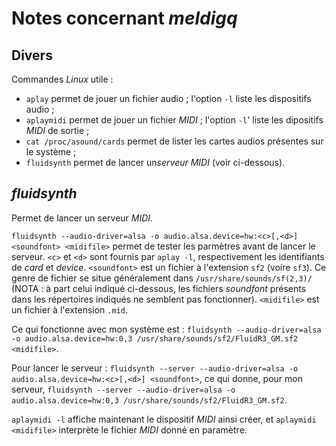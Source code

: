 # Notes concernant *meldigq*

## Divers

Commandes *Linux* utile :
- `aplay` permet de jouer un fichier audio ; l'option `-l` liste les dispositifs audio ;
- `aplaymidi` permet de jouer un fichier *MIDI* ; l'option `-l`' liste les dipositifs *MIDI* de sortie ;
- `cat /proc/asound/cards` permet de lister les cartes audios présentes sur le système ;
- `fluidsynth` permet de lancer un*serveur* *MIDI* (voir ci-dessous).

## *fluidsynth*

Permet de lancer un serveur *MIDI*.

`fluidsynth --audio-driver=alsa -o audio.alsa.device=hw:<c>[,<d>] <soundfont> <midifile>` permet de tester les parmètres avant de lancer le serveur. `<c>` et `<d>` sont fournis par `aplay -l`, respectivement les identifiants de *card* et *device*. `<soundfont>` est un fichier à l'extension `sf2` (voire `sf3`). Ce genre de fichier se situe généralement dans `/usr/share/sounds/sf(2,3)/` (NOTA : à part celui indiqué ci-dessous, les fichiers *soundfont* présents dans les répertoires indiqués ne semblent pas fonctionner). `<midifile>` est un fichier à l'extension `.mid`.


Ce qui fonctionne avec mon système est : `fluidsynth --audio-driver=alsa -o audio.alsa.device=hw:0,3 /usr/share/sounds/sf2/FluidR3_GM.sf2 <midifile>`.

Pour lancer le serveur : `fluidsynth --server --audio-driver=alsa -o audio.alsa.device=hw:<c>[,<d>] <soundfont>`, ce qui donne, pour mon serveur, `fluidsynth --server --audio-driver=alsa -o audio.alsa.device=hw:0,3 /usr/share/sounds/sf2/FluidR3_GM.sf2`.

`aplaymidi -l` affiche maintenant le dispositif *MIDI* ainsi créer, et `aplaymidi <midifile>` interprète le fichier *MIDI* donné en paramètre.